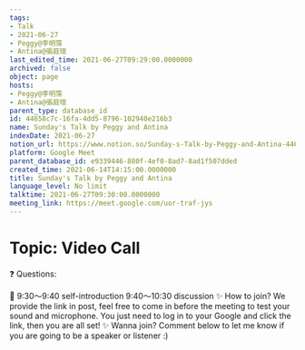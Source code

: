 ```yaml
---
tags:
- Talk
- 2021-06-27
- Peggy@李明霈
- Antina@張庭瑄
last_edited_time: 2021-06-27T09:29:00.0000000
archived: false
object: page
hosts:
- Peggy@李明霈
- Antina@張庭瑄
parent_type: database_id
id: 44658c7c-16fa-4dd5-8796-102940e216b3
name: Sunday's Talk by Peggy and Antina
indexDate: 2021-06-27
notion_url: https://www.notion.so/Sunday-s-Talk-by-Peggy-and-Antina-44658c7c16fa4dd58796102940e216b3
platform: Google Meet
parent_database_id: e9339446-880f-4ef0-8ad7-8ad1f507dded
created_time: 2021-06-14T14:15:00.0000000
title: Sunday's Talk by Peggy and Antina
language_level: No limit
talktime: 2021-06-27T09:30:00.0000000
meeting_link: https://meet.google.com/uor-traf-jys
---
```


# Topic: Video Call  
❓
Questions:
   
   
   
   
   
📅
9:30～9:40 self-introduction
9:40～10:30 discussion
✨
How to join?
We provide the link in post, feel free to come in before the meeting to test your sound and microphone. You just need to log in to your Google and click the link, then you are all set!
✨
Wanna join?
Comment below to let me know if you are going to be a speaker or listener :)

